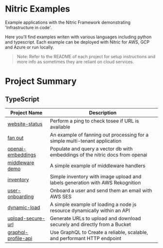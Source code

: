# Nitric Examples

Example applications with the Nitric Framework demonstrating 'Infrastructure in code'.

Here you'll find examples writen with various languages including python and typescript. Each example can be deployed with Nitric for AWS, GCP and Azure or run locally.

> Note: Refer to the README of each project for setup instructions and more info as sometimes they are reliant on cloud services.

# Project Summary

## TypeScript

| Project Name                                  | Description                                                                   |
| --------------------------------------------- | ----------------------------------------------------------------------------- |
| [website-status](./website-status/)           | Perform a ping to check tosee if URL is available                             |
| [fan out](./fan-out/)                         | An example of fanning out processing for a simple multi-tenant application    |
| [openai-embeddings](./openai-embeddings/)     | Populate and query a vector db with embeddings of the nitric docs from openai |
| [middleware demo](./middleware-demo/)         | A simple example of middleware handlers                                       |
| [inventory](./producct-inventory/)            | Simple inventory with image upload and labels generation with AWS Rekognition |
| [user-onboarding](./user-onboarding/)         | Onboard a user and send them an email with AWS SES                            |
| [dynamic-load](./dynamic-load/)               | A simple example of loading a node js resource dynamically within an API      |
| [upload-secure-url](./upload-secure-url/)     | Generate URLs to upload and download securely and directly from a Bucket      |
| [graphql-profile-api](./profile-api-graphql/) | Use GraphQL to Create a reliable, scalable, and performant HTTP endpoint      |
